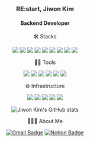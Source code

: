 <div align="center">

### RE:start, Jiwon Kim

#### Backend Developer

🛠️ Stacks

<p align="center">
 <img src="https://img.shields.io/badge/Java-007396?style=flat-square&logo=Spring&logoColor=white"/> <img src="https://img.shields.io/badge/Jquery-0769AD?style=flat-square&logo=Jquery&logoColor=white" /> <img src="https://img.shields.io/badge/Nestjs-E0234E?style=flat-square&logo=Nestjs&logoColor=white" /> <img src="https://img.shields.io/badge/Typescript-3178C6?style=flat-square&logo=Typescript&logoColor=white" /> <img src="https://img.shields.io/badge/Nodejs-339933?style=flat-square&logo=Nodedotjs&logoColor=white" /> <img src="https://img.shields.io/badge/JavaScript-F7DF1E?style=flat-square&logo=JavaScript&logoColor=white"/> <img src="https://img.shields.io/badge/MySQL-4479A1?style=flat-square&logo=MySQL&logoColor=white"/> <img src="https://img.shields.io/badge/PostgreSQL-4169E1?style=flat-square&logo=PostgreSQL&logoColor=white"/> <img src="https://img.shields.io/badge/Oracle-F80000?style=flat-square&logo=Oracle&logoColor=white"/>
</p>

💪🏼 Tools

<p align="center">
 <img src="https://img.shields.io/badge/Webstorm-000000?style=flat-square&logo=Webstorm&logoColor=white"/>
 <img src="https://img.shields.io/badge/Datagrip-000000?style=flat-square&logo=Datagrip&logoColor=white"/> 
 <img src="https://img.shields.io/badge/GitHub-181717?style=flat-square&logo=GitHub&logoColor=white"/> 
 <img src="https://img.shields.io/badge/Eclipse IDE-2C2255?style=flat-square&logo=Eclipse IDE&logoColor=white"/> 
 <img src="https://img.shields.io/badge/Visual Studio Code-007ACC?style=flat-square&logo=Visual Studio Code&logoColor=white"/> 
 <img src="https://img.shields.io/badge/Tableau-E97627?style=flat-square&logo=Tableau&logoColor=white"/>
</p>

⚙️ Infrastructure

<p align="center">
 <img src="https://img.shields.io/badge/AmazonAWS-232F3E?style=flat-square&logo=AmazonAWS&logoColor=white"/> 
 <img src="https://img.shields.io/badge/AmazonEC2-FF9900?style=flat-square&logo=AmazonEC2&logoColor=white"/> 
 <img src="https://img.shields.io/badge/AmazonRDS-527FFF?style=flat-square&logo=AmazonRDS&logoColor=white"/> 
 <img src="https://img.shields.io/badge/AmazonS3-569A31?style=flat-square&logo=AmazonS3&logoColor=white"/> 
 <img src="https://img.shields.io/badge/Datadog-632CA6?style=flat-square&logo=Datadog&logoColor=white"/>
</p>
 
![Jiwon Kim's GitHub stats](https://github-readme-stats.vercel.app/api?username=suppKimKr&show_icons=true&theme=radical&count_private=true)

🧑🏻‍💻 About Me
 
[![Gmail Badge](https://img.shields.io/badge/Gmail-d14836?style=flat-square&logo=Gmail&logoColor=white&link=mailto:byjiwon@korea.ac.kr)](byjiwon@korea.ac.kr)
[![Notion Badge](https://img.shields.io/badge/Notion-000000?style=flat-square&logo=Notion&logoColor=white&link=https://suppkim.notion.site/6bf0dd73077f4817b0881e682c7b4599)](https://suppkim.notion.site/6bf0dd73077f4817b0881e682c7b4599)
 
</div>
